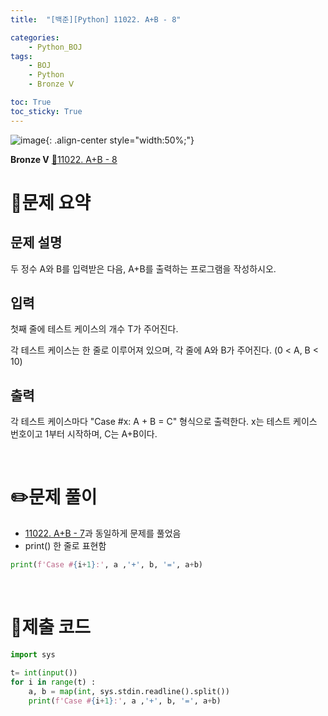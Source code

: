 ```yaml
---
title:  "[백준][Python] 11022. A+B - 8" 

categories: 
    - Python_BOJ
tags: 
    - BOJ
    - Python
    - Bronze Ⅴ

toc: True
toc_sticky: True
---
```

![image](https://github.com/user-attachments/assets/32319fe8-99e9-4031-b5d1-9f1909b510dc){: .align-center style="width:50%;"}

**Bronze Ⅴ** 
[🔗11022. A+B - 8]('https://www.acmicpc.net/problem/11022')

# 📝문제 요약
## 문제 설명
두 정수 A와 B를 입력받은 다음, A+B를 출력하는 프로그램을 작성하시오.

## 입력
첫째 줄에 테스트 케이스의 개수 T가 주어진다.

각 테스트 케이스는 한 줄로 이루어져 있으며, 각 줄에 A와 B가 주어진다. (0 < A, B < 10)

## 출력
각 테스트 케이스마다 "Case #x: A + B = C" 형식으로 출력한다. x는 테스트 케이스 번호이고 1부터 시작하며, C는 A+B이다.


<br>

# ✏️문제 풀이
- [11022. A+B - 7](https://hzi09.github.io/python_boj/python_11021/)과 동일하게 문제를 풀었음
- print() 한 줄로 표현함

```python
print(f'Case #{i+1}:', a ,'+', b, '=', a+b)
```

<br>

# 💯제출 코드
```python
import sys

t= int(input())
for i in range(t) :
    a, b = map(int, sys.stdin.readline().split())
    print(f'Case #{i+1}:', a ,'+', b, '=', a+b)
```